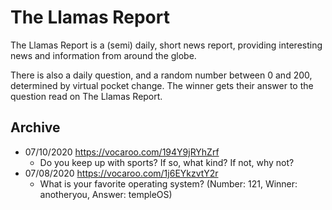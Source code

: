 # The Llamas Report
The Llamas Report is a (semi) daily, short news report, providing interesting news and information from around the globe.

There is also a daily question, and a random number between 0 and 200, determined by virtual pocket change.
The winner gets their answer to the question read on The Llamas Report.

## Archive
- 07/10/2020 https://vocaroo.com/194Y9jRYhZrf
    - Do you keep up with sports? If so, what kind? If not, why not?
- 07/08/2020 https://vocaroo.com/1j6EYkzvtY2r
    - What is your favorite operating system? (Number: 121, Winner: anotheryou, Answer: templeOS)
